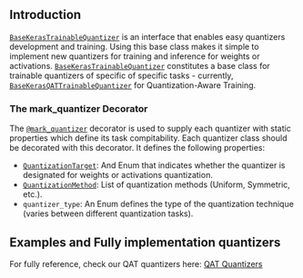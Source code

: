 ## Introduction

[`BaseKerasTrainableQuantizer`](./base_keras_quantizer.py) is an interface that enables easy quantizers development and training. 
Using this base class makes it simple to implement new quantizers for training and inference for weights or activations.
[`BaseKerasTrainableQuantizer`](./base_keras_quantizer.py) constitutes a base class for trainable quantizers of specific of specific tasks - currently, [`BaseKerasQATTrainableQuantizer`](../../qat/keras/quantizer/base_keras_qat_quantizer.py) for Quantization-Aware Training.

### The mark_quantizer Decorator
The [`@mark_quantizer`](../common/base_inferable_quantizer.py) decorator is used to supply each quantizer with static properties which define its task compitability. Each quantizer class should be decorated with this decorator. It defines the following properties:
 - [`QuantizationTarget`](../common/base_inferable_quantizer.py): And Enum that indicates whether the quantizer is designated for weights or activations quantization.
 - [`QuantizationMethod`](../../core/common/target_platform/op_quantization_config.py): List of quantization methods (Uniform, Symmetric, etc.).
 - `quantizer_type`: An Enum defines the type of the quantization technique (varies between different quantization tasks).

## Examples and Fully implementation quantizers
For fully reference, check our QAT quantizers here:
[QAT Quantizers](../../qat/keras/README.md)
